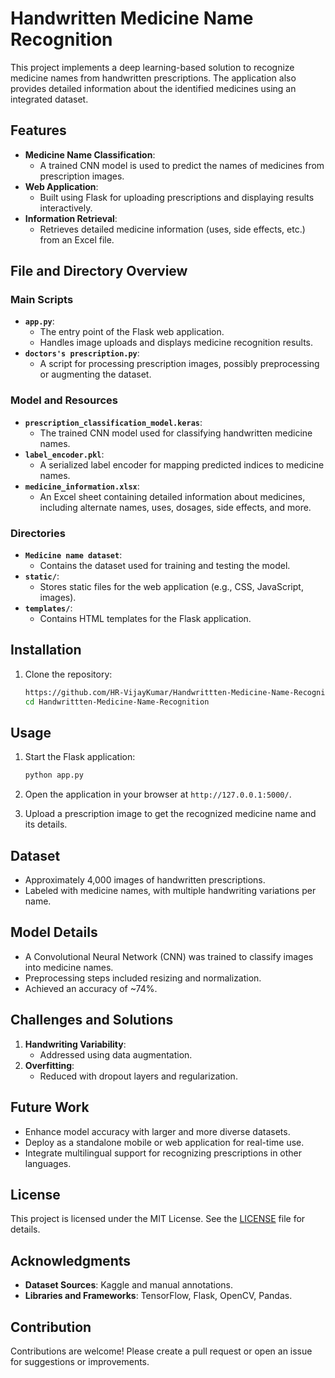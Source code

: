 # Handwritten Medicine Name Recognition

This project implements a deep learning-based solution to recognize medicine names from handwritten prescriptions. The application also provides detailed information about the identified medicines using an integrated dataset.

## Features

- **Medicine Name Classification**:
  - A trained CNN model is used to predict the names of medicines from prescription images.
- **Web Application**:
  - Built using Flask for uploading prescriptions and displaying results interactively.
- **Information Retrieval**:
  - Retrieves detailed medicine information (uses, side effects, etc.) from an Excel file.

## File and Directory Overview

### Main Scripts

- **`app.py`**:
  - The entry point of the Flask web application.
  - Handles image uploads and displays medicine recognition results.
- **`doctors's prescription.py`**:
  - A script for processing prescription images, possibly preprocessing or augmenting the dataset.

### Model and Resources

- **`prescription_classification_model.keras`**:
  - The trained CNN model used for classifying handwritten medicine names.
- **`label_encoder.pkl`**:
  - A serialized label encoder for mapping predicted indices to medicine names.
- **`medicine_information.xlsx`**:
  - An Excel sheet containing detailed information about medicines, including alternate names, uses, dosages, side effects, and more.

### Directories

- **`Medicine name dataset`**:
  - Contains the dataset used for training and testing the model.
- **`static/`**:
  - Stores static files for the web application (e.g., CSS, JavaScript, images).
- **`templates/`**:
  - Contains HTML templates for the Flask application.

## Installation

1. Clone the repository:

   ```bash
   https://github.com/HR-VijayKumar/Handwrittten-Medicine-Name-Recognition.git
   cd Handwrittten-Medicine-Name-Recognition
   ```

## Usage

1. Start the Flask application:

   ```bash
   python app.py
   ```

2. Open the application in your browser at `http://127.0.0.1:5000/`.

3. Upload a prescription image to get the recognized medicine name and its details.

## Dataset

- Approximately 4,000 images of handwritten prescriptions.
- Labeled with medicine names, with multiple handwriting variations per name.

## Model Details

- A Convolutional Neural Network (CNN) was trained to classify images into medicine names.
- Preprocessing steps included resizing and normalization.
- Achieved an accuracy of \~74%.

## Challenges and Solutions

1. **Handwriting Variability**:
   - Addressed using data augmentation.
2. **Overfitting**:
   - Reduced with dropout layers and regularization.

## Future Work

- Enhance model accuracy with larger and more diverse datasets.
- Deploy as a standalone mobile or web application for real-time use.
- Integrate multilingual support for recognizing prescriptions in other languages.

## License

This project is licensed under the MIT License. See the [LICENSE](LICENSE) file for details.

## Acknowledgments

- **Dataset Sources**: Kaggle and manual annotations.
- **Libraries and Frameworks**: TensorFlow, Flask, OpenCV, Pandas.

## Contribution

Contributions are welcome! Please create a pull request or open an issue for suggestions or improvements.

